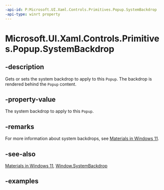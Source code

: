```yaml
---
-api-id: P:Microsoft.UI.Xaml.Controls.Primitives.Popup.SystemBackdrop
-api-type: winrt property
---
```


# Microsoft.UI.Xaml.Controls.Primitives.Popup.SystemBackdrop

<!--
public Microsoft.UI.Xaml.Media.SystemBackdrop SystemBackdrop { get; set; }
-->


## -description

Gets or sets the system backdrop to apply to this `Popup`. The backdrop is rendered behind the `Popup` content.

## -property-value

The system backdrop to apply to this `Popup`.

## -remarks

For more information about system backdrops, see [Materials in Windows 11](/windows/apps/design/signature-experiences/materials).

## -see-also

[Materials in Windows 11](/windows/apps/design/signature-experiences/materials), [Window.SystemBackdrop](../microsoft.ui.xaml/window_systembackdrop.md)

## -examples


